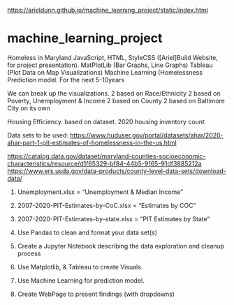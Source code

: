 https://arieldunn.github.io/machine_learning_project/static/index.html
# machine_learning_project
Homeless in Maryland 
JavaScript, HTML, StyleCSS ([Ariel]Build Website, for project presentation).
MatPlotLib (Bar Graphs, Line Graphs) 
Tableau (Plot Data on Map Visualizations) 
Machine Learning (Homelessness Prediction model. For the next 5-10years

We can break up the visualizations.
2 based on Race/Ethnicity
2 based on Poverty, Unemployment & Income
2 based on County
2 based on Baltimore City on its own

Housing Efficiency.
based on dataset. 2020 housing inventory count






Data sets to be used:
https://www.huduser.gov/portal/datasets/ahar/2020-ahar-part-1-pit-estimates-of-homelessness-in-the-us.html

https://catalog.data.gov/dataset/maryland-counties-socioeconomic-characteristics/resource/d1f65329-bf84-44b5-9165-91df3885212a
https://www.ers.usda.gov/data-products/county-level-data-sets/download-data/


1. Unemployment.xlsx = “Unemployment & Median Income”

2. 2007-2020-PIT-Estimates-by-CoC.xlsx = “Estimates by COC”

3.  2007-2020-PIT-Estimates-by-state.xlsx = “PIT Estimates by State”

1. Use Pandas to clean and format your data set(s)
2. Create a Jupyter Notebook describing the data exploration and cleanup process
3. Use Matplotlib, & Tableau to create Visuals.
4. Use Machine Learning for prediction model.
5. Create WebPage to present findings (with dropdowns)

